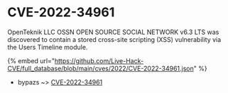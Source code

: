 # CVE-2022-34961

OpenTeknik LLC OSSN OPEN SOURCE SOCIAL NETWORK v6.3 LTS was discovered to contain a stored cross-site scripting (XSS) vulnerability via the Users Timeline module.

{% embed url="https://github.com/Live-Hack-CVE/full_database/blob/main/cves/2022/CVE-2022-34961.json" %}


* bypazs ~> [CVE-2022-34961](https://www.alice-snow.ru/2022/database/cve-2022-34961/cve-2022-34961-bypazs)